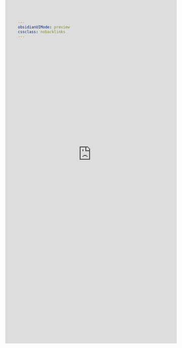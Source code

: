 ```yaml
---
obsidianUIMode: preview
cssclass: nobacklinks
---
```


<div style="height:600px;margin:-250px 0px -40px -40px;" >
              <iFrame id="carbon-iframe" src="https://carbon.now.sh" width="100%" height="1200"  frameborder="no" border="0" marginwidth="0" marginheight="0" scrolling="no" allowtransparency="yes">
             </iFrame>
</div> 

